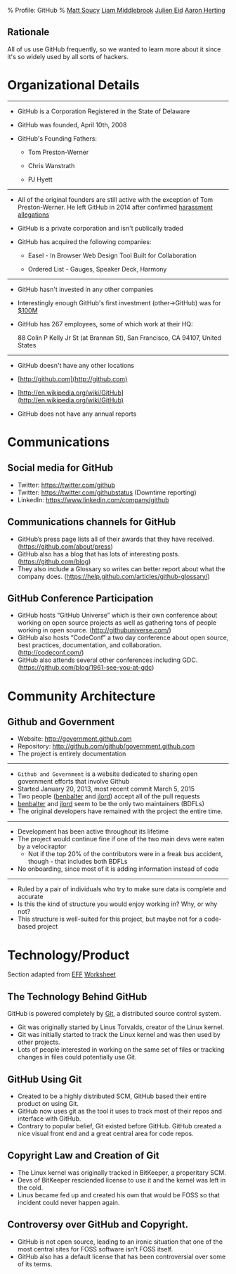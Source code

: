 % Profile: GitHub
% [Matt Soucy](msoucy@csh.rit.edu)
  [Liam Middlebrook](liammiddlebrook@gmail.com)
  [Julien Eid](jeid@csh.rit.edu)
  [Aaron Herting](adh2380@rit.edu)


## Rationale

All of us use GitHub frequently, so we wanted to learn more about it since it's so widely used by all sorts of hackers.

# Organizational Details

---

- GitHub is a Corporation Registered in the State of Delaware

- GitHub was founded, April 10th, 2008

- GitHub's Founding Fathers:

    * Tom Preston-Werner

    * Chris Wanstrath

    * PJ Hyett

---

- All of the original founders are still active with the exception of Tom Preston-Werner.
He left GitHub in 2014 after confirmed [harassment allegations]

- GitHub is a private corporation and isn't publically traded

- GitHub has acquired the following companies:

    * Easel - In Browser Web Design Tool Built for Collaboration

    * Ordered List - Gauges, Speaker Deck, Harmony

---

- GitHub hasn't invested in any other companies

- Interestingly enough GitHub's first investment (other->GitHub) was for [$100M]

- GitHub has 267 employees, some of which work at their HQ:

    88 Colin P Kelly Jr St (at Brannan St), San Francisco, CA 94107, United States

---

- GitHub doesn't have any other locations

- [http://github.com](http://github.com)

- [http://en.wikipedia.org/wiki/GitHub](http://en.wikipedia.org/wiki/GitHub)

- GitHub does not have any annual reports

[harassment allegations]: http://bits.blogs.nytimes.com/2014/04/21/github-founder-resigns-after-investigation/
[$100M]: http://go.bloomberg.com/tech-deals/2012-07-09-github-takes-100m-in-largest-investment-by-andreessen-horowitz/

# Communications

## Social media for GitHub

- Twitter: https://twitter.com/github
- Twitter: https://twitter.com/githubstatus (Downtime reporting)
- LinkedIn: https://www.linkedin.com/company/github

## Communications channels for GitHub

- GitHub’s press page lists all of their awards that they have received. (https://github.com/about/press)
- GitHub also has a blog that has lots of interesting posts. (https://github.com/blog)
- They also include a Glossary so writes can better report about what the company does. (https://help.github.com/articles/github-glossary/)

## GitHub Conference Participation

- GitHub hosts “GitHub Universe” which is their own conference about working on open source projects as well as gathering tons of people working in open source. (http://githubuniverse.com/)
- GitHub also hosts “CodeConf” a two day conference about open source, best practices, documentation, and collaboration. (http://codeconf.com/)
- GitHub also attends several other conferences including GDC. (https://github.com/blog/1961-see-you-at-gdc)

# Community Architecture

## Github and Government

- Website: <http://government.github.com>
- Repository: <http://github.com/github/government.github.com>
- The project is entirely documentation

---

- `Github and Government` is a website dedicated to sharing open government efforts that involve Github
- Started January 20, 2013, most recent commit March 5, 2015
- Two people ([benbalter][] and [jlord][]) accept all of the pull requests
- [benbalter][] and [jlord][] seem to be the only two maintainers (BDFLs)
- The original developers have remained with the project the entire time.

[benbalter]: https://github.com/benbalter
[jlord]: https://github.com/jlord


---

- Development has been active throughout its lifetime
- The project would continue fine if one of the two main devs were eaten by a velociraptor
	- Not if the top 20% of the contributors were in a freak bus accident, though - that includes both BDFLs
- No onboarding, since most of it is adding information instead of code

---

- Ruled by a pair of individuals who try to make sure data is complete and accurate
- Is this the kind of structure you would enjoy working in? Why, or why not?
- This structure is well-suited for this project, but maybe not for a code-based project

# Technology/Product

Section adapted from [EFF](EFF) [Worksheet](http://www.teachingcopyright.org/handout/technology-history-worksheet)

## The Technology Behind GitHub

GitHub is powered completely by [Git][Git Wiki], a distributed source control system.

- Git was originally started by Linus Torvalds, creator of the Linux kernel.
- Git was initially started to track the Linux kernel and was then used by other projects.
- Lots of people interested in working on the same set of files or tracking changes in files could potentially use Git.

## GitHub Using Git

- Created to be a highly distributed SCM, GitHub based their entire product on using Git.
- GitHub now uses git as the tool it uses to track most of their repos and interface with GitHub.
- Contrary to popular belief, Git existed before GitHub. GitHub created a nice visual front end and a great central area for code repos.

## Copyright Law and Creation of Git

- The Linux kernel was originally tracked in BitKeeper, a properitary SCM.
- Devs of BitKeeper resciended license to use it and the kernel was left in the cold.
- Linus became fed up and created his own that would be FOSS so that incident could never happen again.

## Controversy over GitHub and Copyright.

- GitHub is not open source, leading to an ironic situation that one of the most central sites for FOSS software isn’t FOSS itself.
- GitHub also has a default license that has been controversial over some of its terms.[][Git Wiki]

[Git Wiki]: http://en.wikipedia.org/wiki/Git_%28software%29
